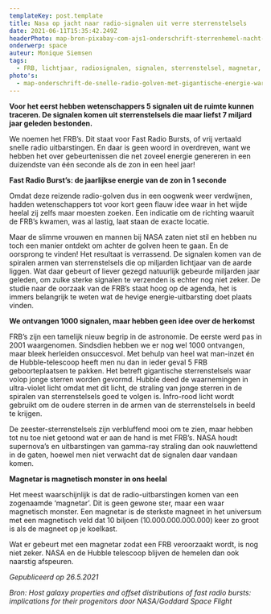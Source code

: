 ```yaml
---
templateKey: post.template
title: Nasa op jacht naar radio-signalen uit verre sterrenstelsels
date: 2021-06-11T15:35:42.249Z
headerPhoto: map-bron-pixabay-com-ajs1-onderschrift-sterrenhemel-nacht-donke-image-img-sterrenhemel-nacht-donker-jpg
onderwerp: space
auteur: Monique Siemsen
tags:
  - FRB, lichtjaar, radiosignalen, signalen, sterrenstelsel, magnetar, ster
photo's:
  - map-onderschrift-de-snelle-radio-golven-met-gigantische-energie-waren-afkomstig-uit-een-spiraal-vormig-sterrenstelsel-op-miljarden-lichtjaren-afstand-bron-pixabay-com-spirit-111-image-img-spiraal-sterrenstelsel-ruimte-jpg
---
```

**Voor het eerst hebben wetenschappers 5 signalen uit de ruimte kunnen traceren. De signalen komen uit sterrenstelsels die maar liefst 7 miljard jaar geleden bestonden.**

We noemen het FRB’s. Dit staat voor Fast Radio Bursts, of vrij vertaald snelle radio uitbarstingen. En daar is geen woord in overdreven, want we hebben het over gebeurtenissen die net zoveel energie genereren in een duizendste van één seconde als de zon in een heel jaar!

**Fast Radio Burst’s: de jaarlijkse energie van de zon in 1 seconde**

Omdat deze reizende radio-golven dus in een oogwenk weer verdwijnen, hadden wetenschappers tot voor kort geen flauw idee waar in het wijde heelal zij zelfs maar moesten zoeken. Een indicatie om de richting waaruit de FRB’s kwamen, was al lastig, laat staan de exacte locatie.

Maar de slimme vrouwen en mannen bij NASA zaten niet stil en hebben nu toch een manier ontdekt om achter de golven heen te gaan. En de oorsprong te vinden! Het resultaat is verrassend. De signalen komen van de spiralen armen van sterrenstelsels die op miljarden lichtjaar van de aarde liggen. Wat daar gebeurt of liever gezegd natuurlijk gebeurde miljarden jaar geleden, om zulke sterke signalen te verzenden is echter nog niet zeker. De studie naar de oorzaak van de FRB’s staat hoog op de agenda, het is immers belangrijk te weten wat de hevige energie-uitbarsting doet plaats vinden.

**We ontvangen 1000 signalen, maar hebben geen idee over de herkomst**

FRB’s zijn een tamelijk nieuw begrip in de astronomie. De eerste werd pas in 2001 waargenomen. Sindsdien hebben we er nog wel 1000 ontvangen, maar bleek herleiden onsuccesvol. Met behulp van heel wat man-inzet én de Hubble-telescoop heeft men nu dan in ieder geval 5 FRB geboorteplaatsen te pakken. Het betreft gigantische sterrenstelsels waar volop jonge sterren worden gevormd. Hubble deed de waarnemingen in ultra-violet licht omdat met dit licht, de straling van jonge sterren in de spiralen van sterrenstelsels goed te volgen is. Infro-rood licht wordt gebruikt om de oudere sterren in de armen van de sterrenstelsels in beeld te krijgen.

De zeester-sterrenstelsels zijn verbluffend mooi om te zien, maar hebben tot nu toe niet getoond wat er aan de hand is met FRB’s. NASA houdt supernova’s en uitbarstingen van gamma-ray straling dan ook nauwlettend in de gaten, hoewel men niet verwacht dat de signalen daar vandaan komen. 

**Magnetar is magnetisch monster in ons heelal**

Het meest waarschijnlijk is dat de radio-uitbarstingen komen van een zogenaamde ‘magnetar’. Dit is geen gewone ster, maar een waar magnetisch monster. Een magnetar is  de sterkste magneet in het universum met een magnetisch veld dat 10 biljoen (10.000.000.000.000) keer zo groot is als de magneet op je koelkast. 

Wat er gebeurt met een magnetar zodat een FRB veroorzaakt wordt, is nog niet zeker. NASA en de Hubble telescoop blijven de hemelen dan ook naarstig afspeuren.

*Gepubliceerd op 26.5.2021*

*Bron: Host galaxy properties and offset distributions of fast radio bursts: implications for their progenitors door NASA/Goddard Space Flight*